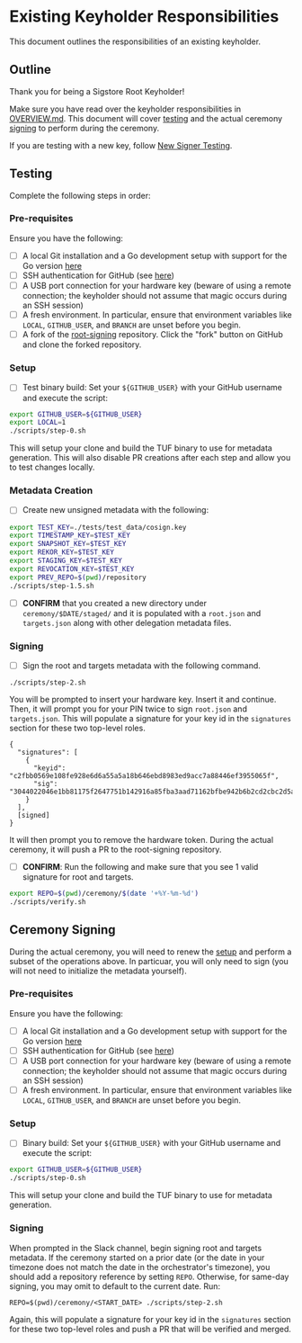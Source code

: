 # Existing Keyholder Responsibilities

This document outlines the responsibilities of an existing keyholder.

## Outline

Thank you for being a Sigstore Root Keyholder!

Make sure you have read over the keyholder responsibilities in [OVERVIEW.md](./OVERVIEW.md). This document will cover [testing](#testing) and the actual ceremony [signing](#ceremony-signing) to perform during the ceremony.

If you are testing with a new key, follow [New Signer Testing](./NEW_SIGNER.md/#testing).

## Testing

Complete the following steps in order:

### Pre-requisites

Ensure you have the following:
- [ ] A local Git installation and a Go development setup with support for the Go version [here](https://github.com/sigstore/root-signing/blob/1d4462a5deaffbe3055b5e3fe3c53d1918594159/go.mod#L3)
- [ ] SSH authentication for GitHub (see [here](https://docs.github.com/en/authentication/connecting-to-github-with-ssh))
- [ ] A USB port connection for your hardware key (beware of using a remote connection; the keyholder should not assume that magic occurs during an SSH session)
- [ ] A fresh environment. In particular, ensure that environment variables like `LOCAL`, `GITHUB_USER`, and `BRANCH` are unset before you begin.
- [ ] A fork of the [root-signing](https://github.com/sigstore/root-signing) repository. Click the "fork" button on GitHub and clone the forked repository.

### Setup 

- [ ] Test binary build: Set your `${GITHUB_USER}` with your GitHub username and execute the script:
```bash
export GITHUB_USER=${GITHUB_USER}
export LOCAL=1
./scripts/step-0.sh
```
This will setup your clone and build the TUF binary to use for metadata generation. This will also disable PR creations after each step and allow you to test changes locally.
 
### Metadata Creation

- [ ] Create new unsigned metadata with the following:
```bash
export TEST_KEY=./tests/test_data/cosign.key
export TIMESTAMP_KEY=$TEST_KEY
export SNAPSHOT_KEY=$TEST_KEY
export REKOR_KEY=$TEST_KEY
export STAGING_KEY=$TEST_KEY
export REVOCATION_KEY=$TEST_KEY
export PREV_REPO=$(pwd)/repository
./scripts/step-1.5.sh
```

- [ ] **CONFIRM** that you created a new directory under `ceremony/$DATE/staged/` and it is populated with a `root.json` and `targets.json` along with other delegation metadata files.

### Signing

- [ ] Sign the root and targets metadata with the following command. 
```
./scripts/step-2.sh
```

You will be prompted to insert your hardware key. Insert it and continue. Then, it will prompt you for your PIN twice to sign `root.json` and `targets.json`. This will populate a signature for your key id in the `signatures` section for these two top-level roles.

```
{
  "signatures": [
    {
      "keyid": "c2fbb0569e108fe928e6d6a55a5a18b646ebd8983ed9acc7a88446ef3955065f",
      "sig": "3044022046e1bb81175f2647751b142916a85fba3aad71162bfbe942b6b2cd2cbc2d5a3302205373a6e3f5a37f66a2bf7406315568734675b4b939795e98e4f292ad4e1a2e99"
    }
  ],
  [signed]
}
```

It will then prompt you to remove the hardware token. During the actual ceremony, it will push a PR to the root-signing repository.

- [ ] **CONFIRM**: Run the following and make sure that you see 1 valid signature for root and targets.
```bash
export REPO=$(pwd)/ceremony/$(date '+%Y-%m-%d')
./scripts/verify.sh
```

## Ceremony Signing

During the actual ceremony, you will need to renew the [setup](#setup-1) and perform a subset of the operations above. In particuar, you will only need to sign (you will not need to initialize the metadata yourself).

### Pre-requisites

Ensure you have the following:
- [ ] A local Git installation and a Go development setup with support for the Go version [here](https://github.com/sigstore/root-signing/blob/1d4462a5deaffbe3055b5e3fe3c53d1918594159/go.mod#L3)
- [ ] SSH authentication for GitHub (see [here](https://docs.github.com/en/authentication/connecting-to-github-with-ssh))
- [ ] A USB port connection for your hardware key (beware of using a remote connection; the keyholder should not assume that magic occurs during an SSH session)
- [ ] A fresh environment. In particular, ensure that environment variables like `LOCAL`, `GITHUB_USER`, and `BRANCH` are unset before you begin.

### Setup 

- [ ] Binary build: Set your `${GITHUB_USER}` with your GitHub username and execute the script:
```bash
export GITHUB_USER=${GITHUB_USER}
./scripts/step-0.sh
```
This will setup your clone and build the TUF binary to use for metadata generation.

### Signing

When prompted in the Slack channel, begin signing root and targets metadata. If the ceremony started on a prior date (or the date in your timezone does not match the date in the orchestrator's timezone), you should add a repository reference by setting `REPO`. Otherwise, for same-day signing, you may omit to default to the current date. Run:
```
REPO=$(pwd)/ceremony/<START_DATE> ./scripts/step-2.sh
```

Again, this will populate a signature for your key id in the `signatures` section for these two top-level roles and push a PR that will be verified and merged.
